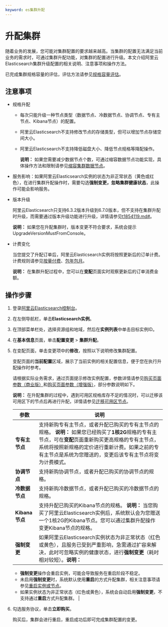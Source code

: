 ```yaml
---
keyword: es集群升配
---
```


# 升配集群

随着业务的发展，您可能对集群配置的要求越来越高。当集群的配置无法满足当前业务的需求时，可通过集群升配功能，对集群的配置进行升级。本文介绍阿里云Elasticsearch集群升级配置的相关说明、注意事项和操作方法。

已完成集群规格容量的评估，评估方法请参见[规格容量评估](/cn.zh-CN/快速入门/准备工作/规格容量评估.md)。

## 注意事项

-   规格升配
    -   每次只能升级一种节点类型（数据节点、冷数据节点、协调节点、专有主节点、Kibana节点）的配置。
    -   阿里云Elasticsearch不支持修改节点的存储类型，但可以增加节点存储空间大小。
    -   阿里云Elasticsearch不支持降低磁盘大小、降低节点规格等降配操作。

        **说明：** 如果您需要减少数据节点个数，可通过缩容数据节点功能实现，具体操作方法和限制请参见[缩容集群数据节点](/cn.zh-CN/ES实例/升降配实例/缩容集群数据节点.md)。

-   服务影响：如果阿里云Elasticsearch实例的状态为非正常状态（黄色或红色），在进行集群升配操作时，需要勾选**强制变更，忽略集群健康状态**，此操作可能会影响服务。
-   版本升级

    阿里云Elasticsearch只支持6.3.2版本升级到6.7.0版本，但不支持在集群升配时升级，而需要通过版本升级功能进行升级，详情请参见[t1854119.md\#](/cn.zh-CN/ES实例/升降配实例/升级实例版本.md)。

    **说明：** 如果您在升配集群时，版本变更不符合要求，系统会提示UpgradeVersionMustFromConsole。

-   计费变化

    当您提交了升配订单后，阿里云Elasticsearch实例将按照更新后的订单计费。计费规则请参见[按量付费](/cn.zh-CN/产品定价/按量付费.md)、[包年包月](/cn.zh-CN/产品定价/包年包月.md)。

    **说明：** 在集群升配过程中，您可以在**变配**页面实时观察更新后的订单消费金额。


## 操作步骤

1.  登录[阿里云Elasticsearch控制台](https://elasticsearch.console.aliyun.com/#/home)。

2.  在左侧导航栏，单击**Elasticsearch实例**。

3.  在顶部菜单栏处，选择资源组和地域，然后在**实例列表**中单击目标实例ID。

4.  在**基本信息**页面，单击**配置变更** \> **集群升配**。

5.  在变配页面，单击变更项中的**修改**，按照以下说明修改集群配置。

    变配页面的**当前配置**区域，展示了当前实例的相关配置信息，便于您在执行升配操作时参考。

    请根据实际业务需求，通过页面提示修改实例配置，参数详情请参见[购买页面参数（商业版）](/cn.zh-CN/快速入门/步骤一：创建实例/购买页面参数（商业版）.md)和[购买页面参数（增强版）](/cn.zh-CN/快速入门/步骤一：创建实例/购买页面参数（增强版）.md)，部分参数说明如下。

    **说明：** 在升配集群的过程中，遇到可用区规格库存不足的情况时，可以迁移该可用区下的节点后再进行升配，详情请参见[迁移可用区节点](/cn.zh-CN/ES实例/数据迁移/迁移可用区节点.md)。

    |参数|说明|
    |--|--|
    |**专有主节点**|支持新购专有主节点，或者升配已购买的专有主节点的规格。 **说明：** 如果您已经购买了**1核2G**规格的专有主节点，可在**变配**页面重新购买更高规格的专有主节点，系统将按照新规格的定价进行重新计费。如果之前的专有主节点是系统为您赠送的，变更后该专有主节点将变为计费模式。 |
    |**协调节点**|支持新购协调节点，或者升配已购买的协调节点的规格。|
    |**冷数据节点**|支持新购冷数据节点，或者升配已购买的冷数据节点的规格。|
    |**Kibana节点**|支持升配已购买的Kibana节点的规格。 **说明：** 当您购买了阿里云Elasticsearch实例后，系统默认会为您赠送一个1核2G的Kibana节点。您可以通过集群升配操作变更Kibana节点的规格。 |
    |**强制变更**|如果阿里云Elasticsearch实例状态为非正常状态（红色或黄色），且服务已受到严重影响，急需通过扩容来解决，此时可忽略实例的健康状态，进行**强制变更**（耗时相对较短）。**说明：**

    -   **强制变更**操作会重启实例，可能会导致服务在重启阶段不稳定。
    -   未启用**强制变更**时，系统默认使用**重启**的方式升配集群，相关注意事项请参见[重启实例或节点](/cn.zh-CN/ES实例/实例管理/重启实例或节点.md)。
    -   如果实例状态为非正常状态（红色或黄色），系统会自动启用**强制变更**，不支持通过**重启**方式升配集群。 |

6.  勾选服务协议，单击**立即购买**。

    购买后，集群会进行重启，重启成功后即可完成集群配置的变更。


